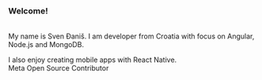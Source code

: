 ### Welcome!

<br>
My name is Sven Đaniš. I am developer from Croatia with focus on Angular, Node.js and MongoDB.

I also enjoy creating mobile apps with React Native.
<br>
Meta Open Source Contributor
